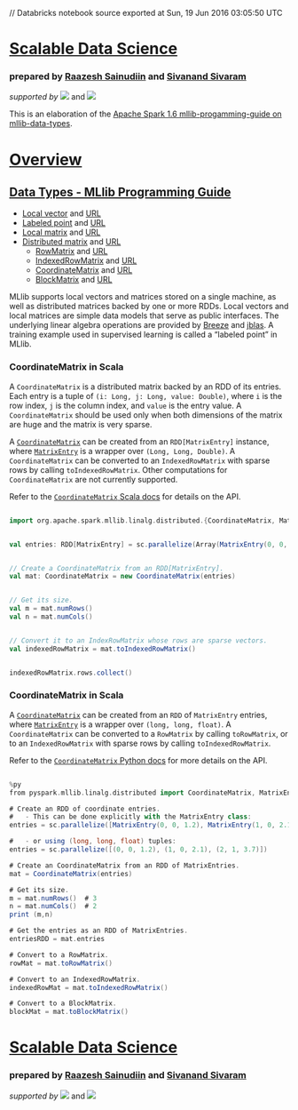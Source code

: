 // Databricks notebook source exported at Sun, 19 Jun 2016 03:05:50 UTC


# [Scalable Data Science](http://www.math.canterbury.ac.nz/~r.sainudiin/courses/ScalableDataScience/)


### prepared by [Raazesh Sainudiin](https://nz.linkedin.com/in/raazesh-sainudiin-45955845) and [Sivanand Sivaram](https://www.linkedin.com/in/sivanand)

*supported by* [![](https://raw.githubusercontent.com/raazesh-sainudiin/scalable-data-science/master/images/databricks_logoTM_200px.png)](https://databricks.com/)
and 
[![](https://raw.githubusercontent.com/raazesh-sainudiin/scalable-data-science/master/images/AWS_logoTM_200px.png)](https://www.awseducate.com/microsite/CommunitiesEngageHome)





This is an elaboration of the [Apache Spark 1.6 mllib-progamming-guide on mllib-data-types](http://spark.apache.org/docs/latest/mllib-data-types.html).

# [Overview](/#workspace/scalable-data-science/xtraResources/ProgGuides1_6/MLlibProgrammingGuide/000_MLlibProgGuide)

## [Data Types - MLlib Programming Guide](/#workspace/scalable-data-science/xtraResources/ProgGuides1_6/MLlibProgrammingGuide/dataTypes/000_dataTypesProgGuide)

-   [Local vector](/#workspace/scalable-data-science/xtraResources/ProgGuides1_6/MLlibProgrammingGuide/dataTypes/001_LocalVector) and [URL](http://spark.apache.org/docs/latest/mllib-data-types.html#local-vector)
-   [Labeled point](/#workspace/scalable-data-science/xtraResources/ProgGuides1_6/MLlibProgrammingGuide/dataTypes/002_LabeledPoint) and [URL](http://spark.apache.org/docs/latest/mllib-data-types.html#labeled-point)
-   [Local matrix](/#workspace/scalable-data-science/xtraResources/ProgGuides1_6/MLlibProgrammingGuide/dataTypes/003_LocalMatrix) and [URL](http://spark.apache.org/docs/latest/mllib-data-types.html#local-matrix)
-   [Distributed matrix](/#workspace/scalable-data-science/xtraResources/ProgGuides1_6/MLlibProgrammingGuide/dataTypes/004_DistributedMatrix) and [URL](http://spark.apache.org/docs/latest/mllib-data-types.html#distributed-matrix)
    -   [RowMatrix](/#workspace/scalable-data-science/xtraResources/ProgGuides1_6/MLlibProgrammingGuide/dataTypes/005_RowMatrix) and [URL](http://spark.apache.org/docs/latest/mllib-data-types.html#rowmatrix)
    -   [IndexedRowMatrix](/#workspace/scalable-data-science/xtraResources/ProgGuides1_6/MLlibProgrammingGuide/dataTypes/006_IndexedRowMatrix) and [URL](http://spark.apache.org/docs/latest/mllib-data-types.html#indexedrowmatrix)
    -   [CoordinateMatrix](/#workspace/scalable-data-science/xtraResources/ProgGuides1_6/MLlibProgrammingGuide/dataTypes/007_CoordinateMatrix) and [URL](http://spark.apache.org/docs/latest/mllib-data-types.html#coordinatematrix)
    -   [BlockMatrix](/#workspace/scalable-data-science/xtraResources/ProgGuides1_6/MLlibProgrammingGuide/dataTypes/008_BlockMatrix) and [URL](http://spark.apache.org/docs/latest/mllib-data-types.html#blockmatrix)

MLlib supports local vectors and matrices stored on a single machine, as
well as distributed matrices backed by one or more RDDs. Local vectors
and local matrices are simple data models that serve as public
interfaces. The underlying linear algebra operations are provided by
[Breeze](http://www.scalanlp.org/) and [jblas](http://jblas.org/). A
training example used in supervised learning is called a “labeled point”
in MLlib.





### CoordinateMatrix in Scala

A `CoordinateMatrix` is a distributed matrix backed by an RDD of its
entries. Each entry is a tuple of `(i: Long, j: Long, value: Double)`,
where `i` is the row index, `j` is the column index, and `value` is the
entry value. A `CoordinateMatrix` should be used only when both
dimensions of the matrix are huge and the matrix is very sparse.

A [`CoordinateMatrix`](http://spark.apache.org/docs/latest/api/scala/index.html#org.apache.spark.mllib.linalg.distributed.CoordinateMatrix)
can be created from an `RDD[MatrixEntry]` instance, where
[`MatrixEntry`](http://spark.apache.org/docs/latest/api/scala/index.html#org.apache.spark.mllib.linalg.distributed.MatrixEntry)
is a wrapper over `(Long, Long, Double)`. A `CoordinateMatrix` can be
converted to an `IndexedRowMatrix` with sparse rows by calling
`toIndexedRowMatrix`. Other computations for `CoordinateMatrix` are not
currently supported.

Refer to the [`CoordinateMatrix` Scala docs](http://spark.apache.org/docs/latest/api/scala/index.html#org.apache.spark.mllib.linalg.distributed.CoordinateMatrix)
for details on the API.


```scala

import org.apache.spark.mllib.linalg.distributed.{CoordinateMatrix, MatrixEntry}

```
```scala

val entries: RDD[MatrixEntry] = sc.parallelize(Array(MatrixEntry(0, 0, 1.2), MatrixEntry(1, 0, 2.1), MatrixEntry(6, 1, 3.7))) // an RDD of matrix entries

```
```scala

// Create a CoordinateMatrix from an RDD[MatrixEntry].
val mat: CoordinateMatrix = new CoordinateMatrix(entries)

```
```scala

// Get its size.
val m = mat.numRows()
val n = mat.numCols()

```
```scala

// Convert it to an IndexRowMatrix whose rows are sparse vectors.
val indexedRowMatrix = mat.toIndexedRowMatrix()

```
```scala

indexedRowMatrix.rows.collect()

```



### CoordinateMatrix in Scala

A [`CoordinateMatrix`](http://spark.apache.org/docs/latest/api/python/pyspark.mllib.html#pyspark.mllib.linalg.distributed.CoordinateMatrix)
can be created from an `RDD` of `MatrixEntry` entries, where
[`MatrixEntry`](http://spark.apache.org/docs/latest/api/python/pyspark.mllib.html#pyspark.mllib.linalg.distributed.MatrixEntry)
is a wrapper over `(long, long, float)`. A `CoordinateMatrix` can be
converted to a `RowMatrix` by calling `toRowMatrix`, or to an
`IndexedRowMatrix` with sparse rows by calling `toIndexedRowMatrix`.

Refer to the [`CoordinateMatrix` Python docs](http://spark.apache.org/docs/latest/api/python/pyspark.mllib.html#pyspark.mllib.linalg.distributed.CoordinateMatrix)
for more details on the API.


```scala

%py
from pyspark.mllib.linalg.distributed import CoordinateMatrix, MatrixEntry

# Create an RDD of coordinate entries.
#   - This can be done explicitly with the MatrixEntry class:
entries = sc.parallelize([MatrixEntry(0, 0, 1.2), MatrixEntry(1, 0, 2.1), MatrixEntry(6, 1, 3.7)])

#   - or using (long, long, float) tuples:
entries = sc.parallelize([(0, 0, 1.2), (1, 0, 2.1), (2, 1, 3.7)])

# Create an CoordinateMatrix from an RDD of MatrixEntries.
mat = CoordinateMatrix(entries)

# Get its size.
m = mat.numRows()  # 3
n = mat.numCols()  # 2
print (m,n)

# Get the entries as an RDD of MatrixEntries.
entriesRDD = mat.entries

# Convert to a RowMatrix.
rowMat = mat.toRowMatrix()

# Convert to an IndexedRowMatrix.
indexedRowMat = mat.toIndexedRowMatrix()

# Convert to a BlockMatrix.
blockMat = mat.toBlockMatrix()

```




# [Scalable Data Science](http://www.math.canterbury.ac.nz/~r.sainudiin/courses/ScalableDataScience/)


### prepared by [Raazesh Sainudiin](https://nz.linkedin.com/in/raazesh-sainudiin-45955845) and [Sivanand Sivaram](https://www.linkedin.com/in/sivanand)

*supported by* [![](https://raw.githubusercontent.com/raazesh-sainudiin/scalable-data-science/master/images/databricks_logoTM_200px.png)](https://databricks.com/)
and 
[![](https://raw.githubusercontent.com/raazesh-sainudiin/scalable-data-science/master/images/AWS_logoTM_200px.png)](https://www.awseducate.com/microsite/CommunitiesEngageHome)
